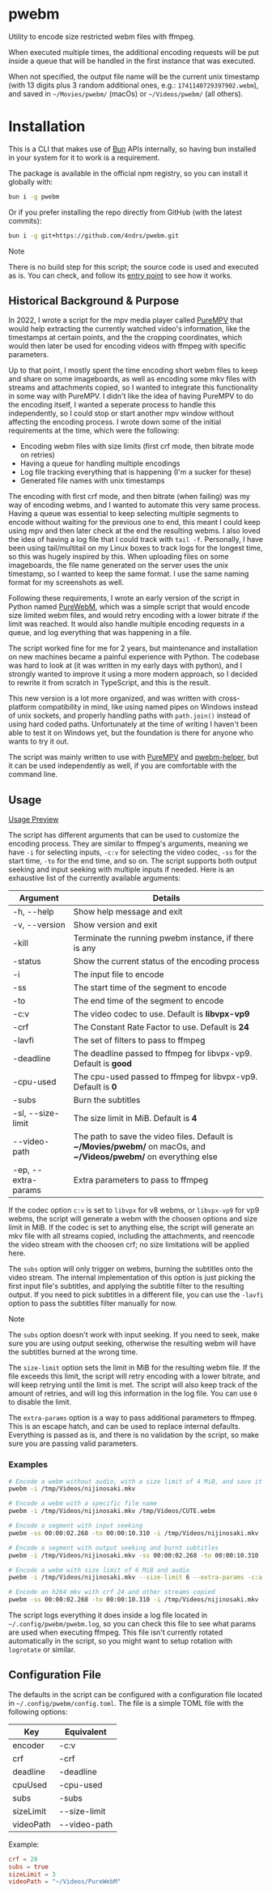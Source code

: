 # pwebm

Utility to encode size restricted webm files with ffmpeg.

When executed multiple times, the additional encoding requests will be put inside a queue that will be handled in the first instance that was executed.

When not specified, the output file name will be the current unix timestamp (with 13 digits plus 3 random additional ones, e.g.: `1741140729397902.webm`), and saved in `~/Movies/pwebm/` (macOs) or `~/Videos/pwebm/` (all others).

# Installation

This is a CLI that makes use of [Bun](https://bun.sh/) APIs internally, so having bun installed in your system for it to work is a requirement.

The package is available in the official npm registry, so you can install it globally with:

```bash
bun i -g pwebm
```

Or if you prefer installing the repo directly from GitHub (with the latest commits):

```bash
bun i -g git+https://github.com/4ndrs/pwebm.git
```

>[!NOTE]
>There is no build step for this script; the source code is used and executed as is. You can check, and follow its [entry point](./pwebm) to see how it works.

## Historical Background & Purpose

In 2022, I wrote a script for the mpv media player called [PureMPV](https://github.com/4ndrs/PureMPV) that would help extracting the currently watched video's information, like the timestamps at certain points, and the the cropping coordinates, which would then later be used for encoding videos with ffmpeg with specific parameters.

Up to that point, I mostly spent the time encoding short webm files to keep and share on some imageboards, as well as encoding some mkv files with streams and attachments copied, so I wanted to integrate this functionality in some way with PureMPV. I didn't like the idea of having PureMPV to do the encoding itself, I wanted a seperate process to handle this independently, so I could stop or start another mpv window without affecting the encoding process. I wrote down some of the initial requirements at the time, which were the following:

- Encoding webm files with size limits (first crf mode, then bitrate mode on retries)
- Having a queue for handling multiple encodings
- Log file tracking everything that is happening (I'm a sucker for these)
- Generated file names with unix timestamps

The encoding with first crf mode, and then bitrate (when failing) was my way of encoding webms, and I wanted to automate this very same process. Having a queue was essential to keep selecting multiple segments to encode without waiting for the previous one to end, this meant I could keep using mpv and then later check at the end the resulting webms. I also loved the idea of having a log file that I could track with `tail -f`. Personally, I have been using tail/multitail on my Linux boxes to track logs for the longest time, so this was hugely inspired by this. When uploading files on some imageboards, the file name generated on the server uses the unix timestamp, so I wanted to keep the same format. I use the same naming format for my screenshots as well.

Following these requirements, I wrote an early version of the script in Python named [PureWebM](https://github.com/4ndrs/PureWebM), which was a simple script that would encode size limited webm files, and would retry encoding with a lower bitrate if the limit was reached. It would also handle multiple encoding requests in a queue, and log everything that was happening in a file.

The script worked fine for me for 2 years, but maintenance and installation on new machines became a painful experience with Python. The codebase was hard to look at (it was written in my early days with python), and I strongly wanted to improve it using a more modern approach, so I decided to rewrite it from scratch in TypeScript, and this is the result.

This new version is a lot more organized, and was written with cross-platform compatibility in mind, like using named pipes on Windows instead of unix sockets, and properly handling paths with `path.join()` instead of using hard coded paths. Unfortunately at the time of writing I haven't been able to test it on Windows yet, but the foundation is there for anyone who wants to try it out.

The script was mainly written to use with [PureMPV](https://github.com/4ndrs/PureMPV) and [pwebm-helper](https://github.com/4ndrs/pwebm-helper), but it can be used independently as well, if you are comfortable with the command line.

## Usage

[Usage Preview](https://github.com/user-attachments/assets/1800f80c-db37-4fd4-9652-3e68aeb645d5)

The script has different arguments that can be used to customize the encoding process. They are similar to ffmpeg's arguments, meaning we have `-i` for selecting inputs, `-c:v` for selecting the video codec, `-ss` for the start time, `-to` for the end time, and so on. The script supports both output seeking and input seeking with multiple inputs if needed. Here is an exhaustive list of the currently available arguments:

|Argument|Details|
|----------|------|
|-h, --help| Show help message and exit|
|-v, --version| Show version and exit|
|-kill| Terminate the running pwebm instance, if there is any|
|-status| Show the current status of the encoding process|
|-i| The input file to encode|
|-ss| The start time of the segment to encode|
|-to| The end time of the segment to encode|
|-c:v| The video codec to use. Default is **libvpx-vp9**|
|-crf| The Constant Rate Factor to use. Default is **24**|
|-lavfi| The set of filters to pass to ffmpeg|
|-deadline| The deadline passed to ffmpeg for libvpx-vp9. Default is **good**|
|-cpu-used|The cpu-used passed to ffmpeg for libvpx-vp9. Default is **0**|
|-subs| Burn the subtitles|
|-sl, --size-limit| The size limit in MiB. Default is **4**|
|--video-path| The path to save the video files. Default is **~/Movies/pwebm/** on macOs, and **~/Videos/pwebm/** on everything else|
|-ep, --extra-params| Extra parameters to pass to ffmpeg|

If the codec option `c:v` is set to `libvpx` for v8 webms, or `libvpx-vp9` for vp9 webms, the script will generate a webm with the choosen options and size limit in MiB. If the codec is set to anything else, the script will generate an mkv file with all streams copied, including the attachments, and reencode the video stream with the choosen crf; no size limitations will be applied here.

The `subs` option will only trigger on webms, burning the subtitles onto the video stream. The internal implementation of this option is just picking the first input file's subtitles, and applying the subtitle filter to the resulting output. If you need to pick subtitles in a different file, you can use the `-lavfi` option to pass the subtitles filter manually for now.

>[!NOTE]
>The `subs` option doesn't work with input seeking. If you need to seek, make sure you are using output seeking, otherwise the resulting webm will have the subtitles burned at the wrong time.

The `size-limit` option sets the limit in MiB for the resulting webm file. If the file exceeds this limit, the script will retry encoding with a lower bitrate, and will keep retrying until the limit is met. The script will also keep track of the amount of retries, and will log this information in the log file. You can use `0` to disable the limit.

The `extra-params` option is a way to pass additional parameters to ffmpeg. This is an escape hatch, and can be used to replace internal defaults. Everything is passed as is, and there is no validation by the script, so make sure you are passing valid parameters.

### Examples
```bash
# Encode a webm without audio, with a size limit of 4 MiB, and save it in the default video path with a random file name
pwebm -i /tmp/Videos/nijinosaki.mkv

# Encode a webm with a specific file name
pwebm -i /tmp/Videos/nijinosaki.mkv /tmp/Videos/CUTE.webm

# Encode a segment with input seeking
pwebm -ss 00:00:02.268 -to 00:00:10.310 -i /tmp/Videos/nijinosaki.mkv

# Encode a segment with output seeking and burnt subtitles
pwebm -i /tmp/Videos/nijinosaki.mkv -ss 00:00:02.268 -to 00:00:10.310 -subs

# Encode a webm with size limit of 6 MiB and audio
pwebm -i /tmp/Videos/nijinosaki.mkv --size-limit 6 --extra-params -c:a libopus -b:a 128k;

# Encode an h264 mkv with crf 24 and other streams copied
pwebm -ss 00:00:02.268 -to 00:00:10.310 -i /tmp/Videos/nijinosaki.mkv -c:v libx264
```

The script logs everything it does inside a log file located in `~/.config/pwebm/pwebm.log`, so you can check this file to see what params are used when executing ffmpeg. This file isn't currently rotated automatically in the script, so you might want to setup rotation with `logrotate` or similar.

## Configuration File

The defaults in the script can be configured with a configuration file located in `~/.config/pwebm/config.toml`. The file is a simple TOML file with the following options:

|Key|Equivalent|
|----------|------|
|encoder| -c:v|
|crf| -crf|
|deadline| -deadline|
|cpuUsed| -cpu-used|
|subs|-subs|
|sizeLimit| --size-limit|
|videoPath| --video-path|

Example:
```toml
crf = 28
subs = true
sizeLimit = 3
videoPath = "~/Videos/PureWebM"
```
